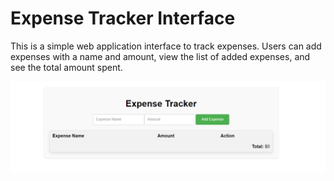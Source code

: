 # Expense Tracker Interface

This is a simple web application interface to track expenses. Users can add expenses with a name and amount, view the list of added expenses, and see the total amount spent.

![alt text](image.png)
